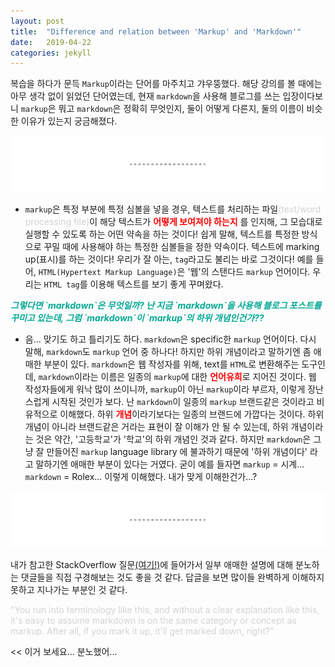 ```yaml
---
layout: post
title:  "Difference and relation between 'Markup' and 'Markdown'"
date:   2019-04-22
categories: jekyll
---
```



복습을 하다가 문득 `Markup`이라는 단어를 마주치고 갸우뚱했다. 해당 강의를 볼 때에는 아무 생각 없이 읽었던 단어였는데, 현재 `markdown`을 사용해 블로그를 쓰는 입장이다보니 `markup`은 뭐고 `markdown`은 정확히 무엇인지, 둘이 어떻게 다른지, 둘의 이름이 비슷한 이유가 있는지 궁금해졌다.


<img src = "/img/line.png" width="800px">



* `markup`은 특정 부분에 특정 심볼을 넣을 경우, 텍스트를 처리하는 파일<span style = "color:lightgrey">(text/word processing file)</span>이 해당 텍스트가 <span style = "color:red; font-weight:bold">어떻게 보여져야 하는지</span> 를 인지해, 그 모습대로 실행할 수 있도록 하는 어떤 약속을 하는 것이다! 쉽게 말해, 텍스트를 특정한 방식으로 꾸밀 때에 사용해야 하는 특정한 심볼들을 정한 약속이다. 텍스트에 marking up(표시)를 하는 것이다! 우리가 잘 아는, `tag`라고도 불리는 바로 그것이다!
예를 들어, `HTML(Hypertext Markup Language)`은 '웹'의 스탠다드 `markup` 언어이다. 우리는 `HTML tag`를 이용해 텍스트를 보기 좋게 꾸며왔다.


<p style = "font-style:italic; font-size:`18px; color:#03a895; font-weight:bold"> 그렇다면 `markdown`은 무엇일까? 난 지금 `markdown`을 사용해 블로그 포스트를 꾸미고 있는데, 그럼 `markdown`이 `markup`의 하위 개념인건가??</p>

* 음... 맞기도 하고 틀리기도 하다. `markdown`은 specific한 `markup` 언어이다. 다시 말해, `markdown`도 `markup` 언어 중 하나다! 하지만 하위 개념이라고 말하기엔 좀 애매한 부분이 있다. `markdown`은 웹 작성자를 위해, text를 `HTML`로 변환해주는 도구인데, `markdown`이라는 이름은 일종의 `markup`에 대한 <span style = "color:red; font-weight:bold">언어유희</span>로 지어진 것이다. 웹 작성자들에게 워낙 많이 쓰이니까, `markup`이 아닌 `markup`이라 부르자, 이렇게 장난스럽게 시작된 것인가 보다. 난 `markdown`이 일종의 `markup` 브랜드같은 것이라고 비유적으로 이해했다. 하위 <span style = "color:red; font-weight: bold">개념</span>이라기보다는 일종의 브랜드에 가깝다는 것이다. 하위 개념이 아니라 브랜드같은 거라는 표현이 잘 이해가 안 될 수 있는데, 하위 개념이라는 것은 약간, '고등학교'가 '학교'의 하위 개념인 것과 같다. 하지만 `markdown`은 그냥 잘 만들어진 `markup` language library 에 불과하기 때문에 '하위 개념이다' 라고 말하기엔 애매한 부분이 있다는 거였다. 굳이 예를 들자면 `markup` = 시계... `markdown` = Rolex... 이렇게 이해했다. 내가 맞게 이해한건가...?




<img src = "/img/line.png" width="800px">


내가 참고한 StackOverflow 질문<a href="https://stackoverflow.com/questions/24041/markdown-vs-markup-are-they-related" target="_blank">(여기!)</a>에 들어가서 일부 애매한 설명에 대해 분노하는 댓글들을 직접 구경해보는 것도 좋을 것 같다. 답글을 보면 많이들 완벽하게 이해하지 못하고 지나가는 부분인 것 같다.

<p style= "color:lightgrey">"You run into terminology like this, and without a clear explanation like this, it's easy to assume markdown is on the same category or concept as markup. After all, if you mark it up, it'll get marked down, right?"

<< 이거 보세요... 분노했어...</p>
